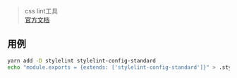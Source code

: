 > css lint工具  
> [官方文档](https://stylelint.io/)
## 用例
```bash
yarn add -D stylelint stylelint-config-standard
echo "module.exports = {extends: ['stylelint-config-standard']}" > .stylelintrc.json
```